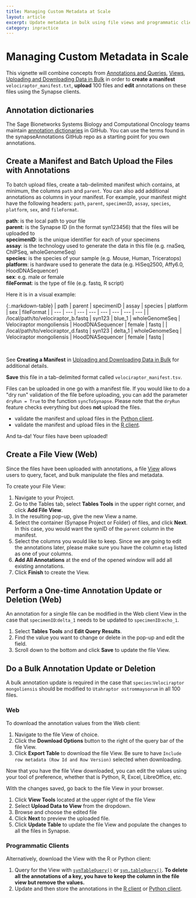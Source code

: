 ```yaml
---
title: Managing Custom Metadata at Scale
layout: article
excerpt: Update metadata in bulk using file views and programmatic clients.
category: inpractice
---
```


# Managing Custom Metadata in Scale

This vignette will combine concepts from [Annotations and Queries](/articles/annotation_and_query.md), [Views](/articles/views.md), [Uploading and Downloading Data in Bulk](/articles/uploading_in_bulk.md) in order to **create a manifest** `velociraptor_manifest.txt`, **upload** 100 files and **edit** annotations on these files using the Synapse clients. 

## Annotation dictionaries
The Sage Bionetworks Systems Biology and Computational Oncology teams maintain [annotation dictionaries](https://github.com/sage-bionetworks/synapseAnnotations) in GitHub. You can use the terms found in the synapseAnnotations GitHub repo as a starting point for you own annotations.


## Create a Manifest and Batch Upload the Files with Annotations
To batch upload files, create a tab-delimited manifest which contains, at minimum, the columns `path` and `parent`. You can also add additional annotations as columns in your manifest. For example, your manifest might have the following headers: `path`, `parent`, `specimenID`, `assay`, `species`, `platform`, `sex`, and `fileFormat`.  

**path**: is the local path to your file <br>
**parent**: is the Synapse ID (in the format syn123456) that the files will be uploaded to <br>
**specimenID**: is the unique identifier for each of your specimens <br>
**assay**: is the technology used to generate the data in this file (e.g. rnaSeq, ChIPSeq, wholeGenomeSeq) <br>
**species**: is the species of your sample (e.g. Mouse, Human, Triceratops) <br>
**platform**: is hardware used to generate the data (e.g. HiSeq2500, Affy6.0, HoodDNASequencer) <br>
**sex**: e.g. male or female <br>
**fileFormat**: is the type of file (e.g. fastq, R script) <br>

Here it is in a visual example: 

{:.markdown-table}
| path | parent | specimenID | assay | species | platform | sex | fileFormat |
| --- | --- | --- | --- | --- | --- | --- | --- |
| /local/path/to/velociraptor_b.fastq | syn123 | blue_1 | wholeGenomeSeq | Velociraptor mongoliensis | HoodDNASequencer | female | fastq |
| /local/path/to/velociraptor_d.fastq | syn123 | delta_1 | wholeGenomeSeq | Velociraptor mongoliensis | HoodDNASequencer | female | fastq |

<br>

See **Creating a Manifest** in [Uploading and Downloading Data in Bulk](/articles/uploading_in_bulk.md#Creating-a-Manifest) for additional details.

**Save** this file in a tab-delimited format called `velociraptor_manifest.tsv`.

Files can be uploaded in one go with a manifest file. If you would like to do a "dry run" validation of the file before uploading, you can add the parameter `dryRun = True` to the function `syncToSynapse`. Please note that the `dryRun` feature checks everything but does **not** upload the files.

* validate the manifest and upload files in the [Python client](https://python-docs.synapse.org/build/html/synapseutils.html#synapseutils.sync.syncToSynapse).
* validate the manifest and upload files in the [R client](https://github.com/Sage-Bionetworks/synapserutils#batch-process). 

And ta-da! Your files have been uploaded!

## Create a File View (Web)
Since the files have been uploaded with annotations, a file [View](/articles/views.md) allows users to query, facet, and bulk manipulate the files and metadata.

To create your File View: 
1. Navigate to your Project.
2. Go to the Tables tab, select **Tables Tools** in the upper right corner, and click **Add File View**.
3. In the resulting pop-up, give the new View a name. 
4. Select the container (Synapse Project or Folder) of files, and click **Next**. In this case, you would want the synID of the `parent` column in the manifest.
5. Select the columns you would like to keep. Since we are going to edit the annotations later, please make sure you have the column `etag` listed as one of your columns.
6. **Add All Annotations** at the end of the opened window will add all existing annotations. 
7. Click **Finish** to create the View.

## Perform a One-time Annotation Update or Deletion (Web)
An annotation for a single file can be modified in the Web client View in the case that `specimenID`:`delta_1` needs to be updated to `specimenID`:`echo_1`.

1. Select **Tables Tools** and **Edit Query Results**.
2. Find the value you want to change or delete in the pop-up and edit the field.
3. Scroll down to the bottom and click **Save** to update the file View.

## Do a Bulk Annotation Update or Deletion

A bulk annotation update is required in the case that `species`:`Velociraptor mongoliensis` should be modified to `Utahraptor ostrommaysorum` in all 100 files. 

### Web

To download the annotation values from the Web client: 

1. Navigate to the file View of choice. 
2. Click the **Download Options** button to the right of the query bar of the file View. 
3. Click **Export Table** to download the file View. Be sure to have `Include row metadata (Row Id and Row Version)` selected when downloading. 

Now that you have the file View downloaded, you can edit the values using your tool of preference, whether that is Python, R, Excel, LibreOffice, etc.

With the changes saved, go back to the file View in your browser. 
1. Click **View Tools** located at the upper right of the file View
2. Select **Upload Data to View** from the dropdown. 
3. Browse and choose the edited file 
4. Click **Next** to preview the uploaded file. 
5. Click **Update Table** to update the file View and populate the changes to all the files in Synapse.

### Programmatic Clients

Alternatively, download the View with the R or Python client: 

1. Query for the View with [`synTableQuery()`](https://r-docs.synapse.org/reference/synTableQuery.html) or [`syn.tableQuery()`](https://python-docs.synapse.org/build/html/Client.html#synapseclient.Synapse.tableQuery). **To delete all the annotations of a key, you have to keep the column in the file view but remove the values.** 
2. Update and then store the annotations in the [R client](https://r-docs.synapse.org/articles/views.html#updating-annotations-using-view) or [Python client](https://python-docs.synapse.org/build/html/Views.html#updating-annotations-using-view).

<br>


